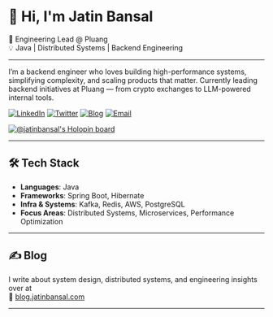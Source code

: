 # 👋 Hi, I'm Jatin Bansal

🎯 Engineering Lead @ Pluang  
💡 Java | Distributed Systems | Backend Engineering

---

I’m a backend engineer who loves building high-performance systems, simplifying complexity, and scaling products that matter. Currently leading backend initiatives at Pluang — from crypto exchanges to LLM-powered internal tools.

[![LinkedIn](https://img.shields.io/badge/LinkedIn-0077B5?style=for-the-badge&logo=linkedin&logoColor=white)](https://www.linkedin.com/in/bansal-jatin)
[![Twitter](https://img.shields.io/badge/Twitter-1DA1F2?style=for-the-badge&logo=x&logoColor=white)](https://x.com/jatinbansal1998)
[![Blog](https://img.shields.io/badge/Blog-blog.jatinbansal.com-orange?style=for-the-badge&logo=ghost&logoColor=white)](https://blog.jatinbansal.com)
[![Email](https://img.shields.io/badge/Email-contact@jatinbansal.com-D14836?style=for-the-badge&logo=gmail&logoColor=white)](mailto:contact@jatinbansal.com)

[![@jatinbansal's Holopin board](https://holopin.io/api/user/board?user=jatinbansal)](https://holopin.io/@jatinbansal)

---

## 🛠 Tech Stack

- **Languages**: Java  
- **Frameworks**: Spring Boot, Hibernate  
- **Infra & Systems**: Kafka, Redis, AWS, PostgreSQL  
- **Focus Areas**: Distributed Systems, Microservices, Performance Optimization  

---

## ✍️ Blog

I write about system design, distributed systems, and engineering insights over at  
📰 [blog.jatinbansal.com](https://blog.jatinbansal.com)

---

<!-- Optional GitHub stats
![Jatin's GitHub stats](https://github-readme-stats.vercel.app/api?username=jatin-bansal-21&show_icons=true&theme=radical)
-->
